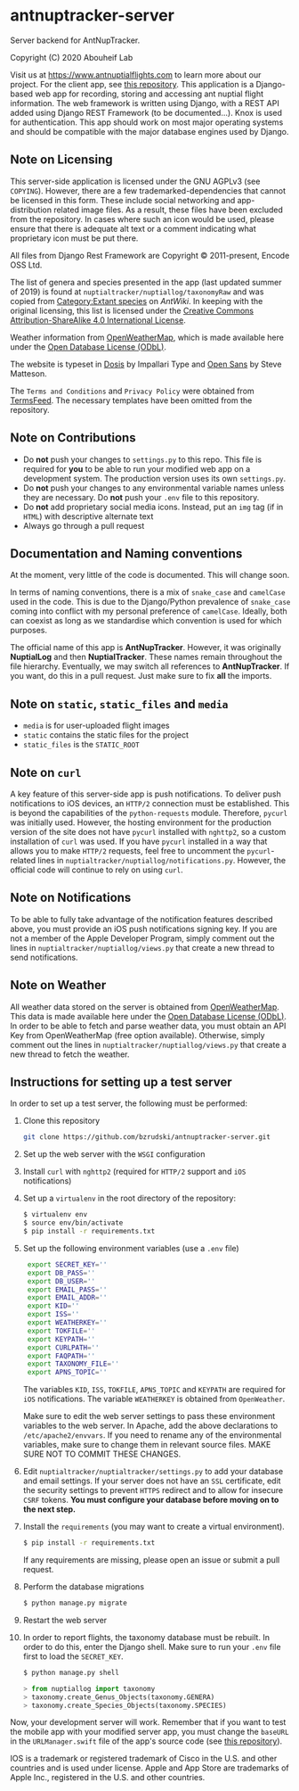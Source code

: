 # antnuptracker-server
Server backend for AntNupTracker. 

Copyright (C) 2020 Abouheif Lab

Visit us at https://www.antnuptialflights.com to learn more about our project. For the client app, see [this repository](https://github.com/bzrudski/antnuptracker-client). This application is a Django-based web app for recording, storing and accessing ant nuptial flight information. The web framework is written using Django, with a REST API added using Django REST Framework (to be documented...). Knox is used for authentication. This app should work on most major operating systems and should be compatible with the major database engines used by Django.

## Note on Licensing
This server-side application is licensed under the GNU AGPLv3 (see `COPYING`). However, there are a few trademarked-dependencies that cannot be licensed in this form. These include social networking and app-distribution related image files. As a result, these files have been excluded from the repository. In cases where such an icon would be used, please ensure that there is adequate alt text or a comment indicating what proprietary icon must be put there.

All files from Django Rest Framework are Copyright © 2011-present, Encode OSS Ltd.

The list of genera and species presented in the app (last updated summer of 2019) is found at `nuptialtracker/nuptiallog/taxonomyRaw` and was copied from [Category:Extant species](https://antwiki.org/wiki/Category:Extant_species) on _AntWiki_. In keeping with the original licensing, this list is licensed under the [Creative Commons Attribution-ShareAlike 4.0 International License](http://creativecommons.org/licenses/by-sa/4.0/).

Weather information from [OpenWeatherMap](https://openweathermap.org/), which is made available here under the [Open Database License (ODbL)](https://opendatacommons.org/licenses/odbl/1-0/).

The website is typeset in [Dosis](https://fonts.google.com/specimen/Dosis) by Impallari Type and [Open Sans](https://fonts.google.com/specimen/Open+Sans) by Steve Matteson.

The `Terms and Conditions` and `Privacy Policy` were obtained from [TermsFeed](termsfeed.com/). The necessary templates have been omitted from the repository.

## Note on Contributions
* Do **not** push your changes to `settings.py` to this repo. This file is required for **you** to be able to run your modified web app on a development system. The production version uses its own `settings.py`.
* Do **not** push your changes to any environmental variable names unless they are necessary. Do **not** push your `.env` file to this repository.
* Do **not** add proprietary social media icons. Instead, put an `img` tag (if in `HTML`) with descriptive alternate text
* Always go through a pull request

## Documentation and Naming conventions
At the moment, very little of the code is documented. This will change soon.

In terms of naming conventions, there is a mix of `snake_case` and `camelCase` used in the code. This is due to the Django/Python prevalence of `snake_case` coming into conflict with my personal preference of `camelCase`. Ideally, both can coexist as long as we standardise which convention is used for which purposes.

The official name of this app is **AntNupTracker**. However, it was originally **NuptialLog** and then **NuptialTracker**. These names remain throughout the file hierarchy. Eventually, we may switch all references to **AntNupTracker**. If you want, do this in a pull request. Just make sure to fix **all** the imports.

## Note on `static`, `static_files` and `media`
* `media` is for user-uploaded flight images
* `static` contains the static files for the project
* `static_files` is the `STATIC_ROOT`

## Note on `curl`
A key feature of this server-side app is push notifications. To deliver push notifications to iOS devices, an `HTTP/2` connection must be established. This is beyond the capabilities of the `python-requests` module. Therefore, `pycurl` was initially used. However, the hosting environment for the production version of the site does not have `pycurl` installed with `nghttp2`, so a custom installation of `curl` was used. If you have `pycurl` installed in a way that allows you to make `HTTP/2` requests, feel free to uncomment the `pycurl`-related lines in `nuptialtracker/nuptiallog/notifications.py`. However, the official code will continue to rely on using `curl`.

## Note on Notifications
To be able to fully take advantage of the notification features described above, you must provide an iOS push notifications signing key. If you are not a member of the Apple Developer Program, simply comment out the lines in `nuptialtracker/nuptiallog/views.py` that create a new thread to send notifications.

## Note on Weather
All weather data stored on the server is obtained from <a href="https://openweathermap.org/">OpenWeatherMap</a>. This data is made available here under the <a href="https://opendatacommons.org/licenses/odbl/1-0/">Open Database License (ODbL)</a>. In order to be able to fetch and parse weather data, you must obtain an API Key from OpenWeatherMap (free option available). Otherwise, simply comment out the lines in `nuptialtracker/nuptiallog/views.py` that create a new thread to fetch the weather.

## Instructions for setting up a test server
In order to set up a test server, the following must be performed:

1. Clone this repository
    ```bash
    git clone https://github.com/bzrudski/antnuptracker-server.git
    ```
2. Set up the web server with the `WSGI` configuration
3. Install `curl` with `nghttp2` (required for `HTTP/2` support and `iOS` notifications)
4. Set up a `virtualenv` in the root directory of the repository: 
    ```bash
    $ virtualenv env
    $ source env/bin/activate
    $ pip install -r requirements.txt
    ```
5. Set up the following environment variables (use a `.env` file)
   ```bash
    export SECRET_KEY=''
    export DB_PASS=''
    export DB_USER=''
    export EMAIL_PASS=''
    export EMAIL_ADDR=''
    export KID=''
    export ISS=''
    export WEATHERKEY=''
    export TOKFILE=''
    export KEYPATH=''
    export CURLPATH=''
    export FAQPATH=''
    export TAXONOMY_FILE=''
    export APNS_TOPIC=''
   ```
    The variables `KID`, `ISS`, `TOKFILE`, `APNS_TOPIC` and `KEYPATH` are required for `iOS` notifications. The variable `WEATHERKEY` is obtained from `OpenWeather`.

   Make sure to edit the web server settings to pass these environment variables to the web server. In Apache, add the above declarations to `/etc/apache2/envvars`. If you need to rename any of the environmental variables, make sure to change them in relevant source files. MAKE SURE NOT TO COMMIT THESE CHANGES.
6. Edit `nuptialtracker/nuptialtracker/settings.py` to add your database and email settings. If your server does not have an `SSL` certificate, edit the security settings to prevent `HTTPS` redirect and to allow for insecure `CSRF` tokens. **You must configure your database before moving on to the next step.**
7. Install the `requirements` (you may want to create a virtual environment).
   ```bash
   $ pip install -r requirements.txt
   ```
   If any requirements are missing, please open an issue or submit a pull request.
8.  Perform the database migrations
    ```bash
    $ python manage.py migrate
    ```

9. Restart the web server
10. In order to report flights, the taxonomy database must be rebuilt. In order to do this, enter the Django shell. Make sure to run your `.env` file first to load the `SECRET_KEY`.
    ```bash
    $ python manage.py shell
    ```
    ```python
    > from nuptiallog import taxonomy
    > taxonomy.create_Genus_Objects(taxonomy.GENERA)
    > taxonomy.create_Species_Objects(taxonomy.SPECIES)
    ```

Now, your development server will work. Remember that if you want to test the mobile app with your modified server app, you must change the `baseURL` in the `URLManager.swift` file of the app's source code (see [this repository](https://github.com/bzrudski/antnuptracker-client)).

IOS is a trademark or registered trademark of Cisco in the U.S. and other countries and is used under license. Apple and App Store are trademarks of Apple Inc., registered in the U.S. and other countries.